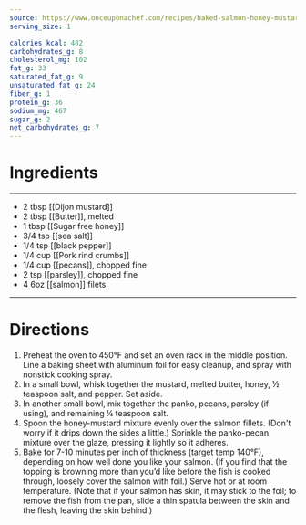 ```yaml
---
source: https://www.onceuponachef.com/recipes/baked-salmon-honey-mustard-pecan-crust.html
serving_size: 1

calories_kcal: 482
carbohydrates_g: 8
cholesterol_mg: 102
fat_g: 33
saturated_fat_g: 9
unsaturated_fat_g: 24
fiber_g: 1
protein_g: 36
sodium_mg: 467
sugar_g: 2
net_carbohydrates_g: 7
---
```

# Ingredients
---
- 2 tbsp [[Dijon mustard]]
- 2 tbsp [[Butter]], melted
- 1 tbsp [[Sugar free honey]]
- 3/4 tsp [[sea salt]]
- 1/4 tsp [[black pepper]]
- 1/4 cup [[Pork rind crumbs]]
- 1/4 cup [[pecans]], chopped fine
- 2 tsp [[parsley]], chopped fine
- 4 6oz [[salmon]] filets
---

# Directions
1. Preheat the oven to 450°F and set an oven rack in the middle position. Line a baking sheet with aluminum foil for easy cleanup, and spray with nonstick cooking spray.
2. In a small bowl, whisk together the mustard, melted butter, honey, ½ teaspoon salt, and pepper. Set aside.
3. In another small bowl, mix together the panko, pecans, parsley (if using), and remaining ¼ teaspoon salt.
4. Spoon the honey-mustard mixture evenly over the salmon fillets. (Don't worry if it drips down the sides a little.) Sprinkle the panko-pecan mixture over the glaze, pressing it lightly so it adheres.
5. Bake for 7-10 minutes per inch of thickness (target temp 140°F), depending on how well done you like your salmon. (If you find that the topping is browning more than you’d like before the fish is cooked through, loosely cover the salmon with foil.) Serve hot or at room temperature. (Note that if your salmon has skin, it may stick to the foil; to remove the fish from the pan, slide a thin spatula between the skin and the flesh, leaving the skin behind.)

